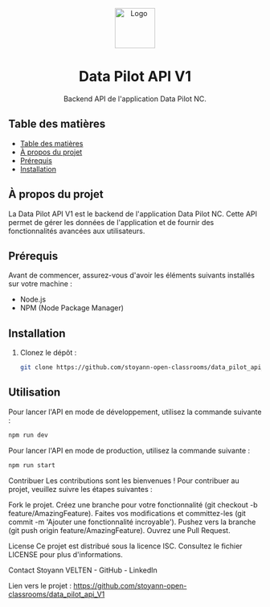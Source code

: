 <!-- PROJECT LOGO -->
<p align="center">
  <img src="logo.png" alt="Logo" width="80" height="80">
</p>

<!-- PROJECT TITLE -->
<h1 align="center">Data Pilot API V1</h1>

<!-- PROJECT DESCRIPTION -->
<p align="center">
  Backend API de l'application Data Pilot NC.
</p>

<!-- TABLE OF CONTENTS -->
## Table des matières

- [Table des matières](#table-des-matières)
- [À propos du projet](#à-propos-du-projet)
- [Prérequis](#prérequis)
- [Installation](#installation)

<!-- ABOUT THE PROJECT -->
## À propos du projet

La Data Pilot API V1 est le backend de l'application Data Pilot NC. Cette API permet de gérer les données de l'application et de fournir des fonctionnalités avancées aux utilisateurs.

<!-- PRÉREQUIS -->
## Prérequis

Avant de commencer, assurez-vous d'avoir les éléments suivants installés sur votre machine :

- Node.js
- NPM (Node Package Manager)

<!-- INSTALLATION -->
## Installation

1. Clonez le dépôt :
   ```sh
   git clone https://github.com/stoyann-open-classrooms/data_pilot_api_V1.git

<!-- UTILISATION -->
## Utilisation

Pour lancer l'API en mode de développement, utilisez la commande suivante :

```sh
npm run dev
```

Pour lancer l'API en mode de production, utilisez la commande suivante :

```sh
npm run start
```

Contribuer
Les contributions sont les bienvenues ! Pour contribuer au projet, veuillez suivre les étapes suivantes :

Fork le projet.
Créez une branche pour votre fonctionnalité (git checkout -b feature/AmazingFeature).
Faites vos modifications et committez-les (git commit -m 'Ajouter une fonctionnalité incroyable').
Pushez vers la branche (git push origin feature/AmazingFeature).
Ouvrez une Pull Request.
<!-- LICENSE -->
License
Ce projet est distribué sous la licence ISC. Consultez le fichier LICENSE pour plus d'informations.

<!-- CONTACT -->
Contact
Stoyann VELTEN - GitHub - LinkedIn

Lien vers le projet : https://github.com/stoyann-open-classrooms/data_pilot_api_V1